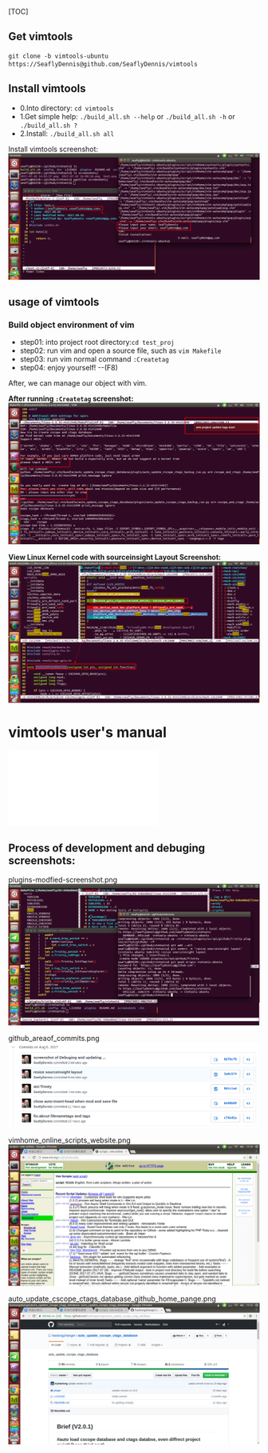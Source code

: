 [TOC]

## Get vimtools
``` shell
git clone -b vimtools-ubuntu https://SeaflyDennis@github.com/SeaflyDennis/vimtools
```

## Install vimtools
- 0.Into directory: `cd vimtools`
- 1.Get simple help: `./build_all.sh --help` or `./build_all.sh -h` or `./build_all.sh ?`
- 2.Install: `./build_all.sh all`

Install vimtools screenshot:
![./screenshots/vimtools-ubuntu-install-info.png](./screenshots/vimtools-ubuntu-install-info.png)

## usage of vimtools

### Build object environment of vim
- step01: into project root directory:`cd test_proj`
- step02: run vim and open a source file, such as `vim Makefile`
- step03: run vim normal command `:Createtag`
- step04: enjoy yourself!    --(F8)

After, we can manage our object with vim.

**After running `:Createtag` screenshot:**
![./screenshots/after_run_Createtag.png](./screenshots/after_run_Createtag.png)

**View Linux Kernel code with sourceinsight Layout Screenshot:**
![./screenshots/vimtools-ubuntu-sourceinsight-kernel-screenshot.png](./screenshots/vimtools-ubuntu-sourceinsight-kernel-screenshot.png)

# vimtools user's manual

![./doc/vimtools_users_manual.md](./doc/vimtools_users_manual.md)

## Process of development and debuging screenshots:

plugins-modfied-screenshot.png
![./screenshots/201708061930-plugins-modfied-screenshot.png](./screenshots/201708061930-plugins-modfied-screenshot.png)

github_areaof_commits.png
![./screenshots/201708061942-github_areaof_commits.png](./screenshots/201708061942-github_areaof_commits.png)

vimhome_online_scripts_website.png
![./screenshots/201708061948-vimhome_online_scripts_website.png](./screenshots/201708061948-vimhome_online_scripts_website.png)

auto_update_cscope_ctags_database_github_home_pange.png
![./screenshots/201708061950-auto_update_cscope_ctags_database_github_home_pange.png](./screenshots/201708061950-auto_update_cscope_ctags_database_github_home_pange.png)
